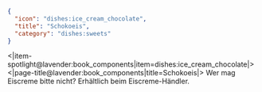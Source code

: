 ```json
{
  "icon": "dishes:ice_cream_chocolate",
  "title": "Schokoeis",
  "category": "dishes:sweets"
}
```

<|item-spotlight@lavender:book_components|item=dishes:ice_cream_chocolate|>
<|page-title@lavender:book_components|title=Schokoeis|>
Wer mag Eiscreme bitte nicht? Erhältlich beim Eiscreme-Händler.